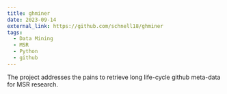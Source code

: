 ```yaml
---
title: ghminer
date: 2023-09-14
external_link: https://github.com/schnell18/ghminer
tags:
  - Data Mining
  - MSR
  - Python
  - github
---
```


The project addresses the pains to retrieve long life-cycle github meta-data for MSR research.


<!--more-->
